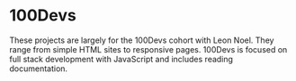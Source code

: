 # 100Devs
These projects are largely for the 100Devs cohort with Leon Noel. 
They range from simple HTML sites to responsive pages.
100Devs is focused on full stack development with JavaScript and includes reading documentation.
